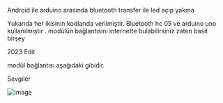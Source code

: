 Android ile arduino arasında bluetooth transfer ile led açıp yakma 

Yukarıda her ikisinin kodlarıda verilmiştir. Bluetooth hc 05 ve arduino uno kullanılmıştır . modülün bağlantısını internette bulabilirsiniz zaten basit birşey 



2023 Edit 

modül bağlantısı aşağıdaki gibidir.

Sevgiler

![image](https://github.com/mustafa05deniz/Android-ile-arduino-bluetooth-kontrol-/assets/10469647/c6b4bb85-8edd-4ecc-b0c1-028b4731264d)
